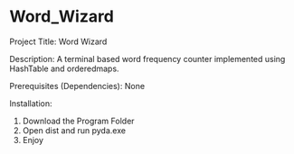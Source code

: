# Word_Wizard
Project Title: Word Wizard

Description: A terminal based word frequency counter implemented using HashTable and orderedmaps.


Prerequisites (Dependencies):
None

Installation: 

1. Download the Program Folder 
2. Open dist and run pyda.exe 
3. Enjoy

